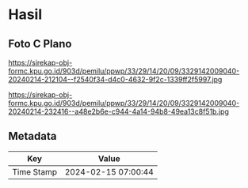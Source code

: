 # Hasil

## Foto C Plano

https://sirekap-obj-formc.kpu.go.id/903d/pemilu/ppwp/33/29/14/20/09/3329142009040-20240214-212104--f2540f34-d4c0-4632-9f2c-1339ff2f5997.jpg

https://sirekap-obj-formc.kpu.go.id/903d/pemilu/ppwp/33/29/14/20/09/3329142009040-20240214-232416--a48e2b6e-c944-4a14-94b8-49ea13c8f51b.jpg


## Metadata

| Key        | Value               |
| ---------- | ------------------- |
| Time Stamp | 2024-02-15 07:00:44 |




